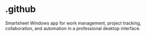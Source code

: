 # .github
Smartsheet Windows app for work management, project tracking, collaboration, and automation in a professional desktop interface.
